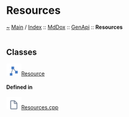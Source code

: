 <a id="resources"></a>
<h1>Resources</h1>
<a id="namespaceMdDox_1_1GenApi_1_1Resources"></a>
<a href="https://github.com/CharlesCarley/MdDox">~</a>
<a href="indexpage.md#main">Main</a>
<span class="inline-text">/</span>
<a href="index.md#index">Index</a>
<span class="inline-text">::</span>
<a href="namespaceMdDox.md#mddox">MdDox</a>
<span class="inline-text">::</span>
<a href="namespaceMdDox_1_1GenApi.md#genapi">GenApi</a>
<span class="inline-text">::</span>
<span class="bold-text"><b>Resources</b></span>
<br/>
<br/>
<a id="classes"></a>
<h2>Classes</h2>
<span class="icon-list-item"><a href="classMdDox_1_1GenApi_1_1Resources_1_1Resource.md#resource" class="icon-list-item"><img src="../images/class.svg" class="icon-list-item"/><span class="icon-list-item">Resource</span>
</a>
</span>
<br/>
<a id="defined-in"></a>
<h4>Defined in</h4>
<span class="icon-list-item"><a href="https://github.com/CharlesCarley/MdDox/blob/master//Tools/GenApi/Resources.cpp#L4" class="icon-list-item"><img src="../images/file.svg" class="icon-list-item"/><span class="icon-list-item">Resources.cpp</span>
</a>
</span>
<br/>
</div>
</div>
</body>
</html>
